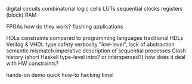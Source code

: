 digital circuits
    combinatorial
        logic cells
        LUTs
    sequential
        clocks
        registers
        (block) RAM

FPGAs
    how do they work?
        flashing
    applications

HDLs
    constraints compared to programming languages
    traditional HDLs
        Verilog & VHDL
        type safety
        verbosity
        "low-level", lack of abstraction
        semantic mismatch
            imperative description of sequential processes
    Clash
        history
        (short Haskell type-level intro? or interspersed?)
        how does it deal with HW constraints?

hands-on
    demo
    quick how-to
    hacking time!
